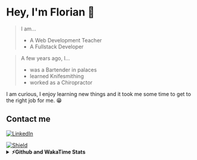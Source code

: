 # Hey, I'm Florian 👋

> I am...
>
> - A Web Development Teacher
> - A Fullstack Developer

> A few years ago, I...
>
> - was a Bartender in palaces
> - learned Knifesmithing
> - worked as a Chiropractor

I am curious, I enjoy learning new things and it took me some time to get to the right job for me. 😁

## Contact me


[![LinkedIn](https://img.shields.io/badge/LinkedIn-Let's%20connect-brightgreen?logo=linkedin&style=for-the-badge)](https://www.linkedin.com/in/florianaube/)


<div>
 <a href="mailto:florian.aube@gmail.com"> <img src="https://img.shields.io/badge/gmail-Email me-black?logo=Gmail&style=for-the-badge" alt="Shield"> </a>
</div>


<details>
 <summary><b>⚡Github and WakaTime Stats</b></summary>
 
<!--START_SECTION:waka-->
![Code Time](http://img.shields.io/badge/Code%20Time-525%20hrs%2014%20mins-blue)

![Profile Views](http://img.shields.io/badge/Profile%20Views-0-blue)

**🐱 My GitHub Data** 

> 📦 72.6 kB Used in GitHub's Storage 
 > 
> 🏆 253 Contributions in the Year 2024
 > 
> 🚫 Not Opted to Hire
 > 
> 📜 43 Public Repositories 
 > 
> 🔑 9 Private Repositories 
 > 
**I'm an Early 🐤** 

```text
🌞 Morning                530 commits         ⣿⣿⣿⣿⣿⣿⣿⣀⣀⣀⣀⣀⣀⣀⣀⣀⣀⣀⣀⣀⣀⣀⣀⣀⣀   27.15 % 
🌆 Daytime                1088 commits        ⣿⣿⣿⣿⣿⣿⣿⣿⣿⣿⣿⣿⣿⣿⣀⣀⣀⣀⣀⣀⣀⣀⣀⣀⣀   55.74 % 
🌃 Evening                304 commits         ⣿⣿⣿⣿⣀⣀⣀⣀⣀⣀⣀⣀⣀⣀⣀⣀⣀⣀⣀⣀⣀⣀⣀⣀⣀   15.57 % 
🌙 Night                  30 commits          ⣀⣀⣀⣀⣀⣀⣀⣀⣀⣀⣀⣀⣀⣀⣀⣀⣀⣀⣀⣀⣀⣀⣀⣀⣀   01.54 % 
```


📊 **This Week I Spent My Time On** 

```text
🕑︎ Time Zone: Europe/Paris

💬 Programming Languages: 
JavaScript               4 hrs 52 mins       ⣿⣿⣿⣿⣿⣿⣿⣿⣿⣿⣿⣿⣿⣿⣀⣀⣀⣀⣀⣀⣀⣀⣀⣀⣀   54.50 % 
Markdown                 2 hrs 7 mins        ⣿⣿⣿⣿⣿⣿⣀⣀⣀⣀⣀⣀⣀⣀⣀⣀⣀⣀⣀⣀⣀⣀⣀⣀⣀   23.77 % 
TypeScript               1 hr 29 mins        ⣿⣿⣿⣿⣀⣀⣀⣀⣀⣀⣀⣀⣀⣀⣀⣀⣀⣀⣀⣀⣀⣀⣀⣀⣀   16.72 % 
Other                    10 mins             ⣀⣀⣀⣀⣀⣀⣀⣀⣀⣀⣀⣀⣀⣀⣀⣀⣀⣀⣀⣀⣀⣀⣀⣀⣀   01.87 % 
Image (svg)              7 mins              ⣀⣀⣀⣀⣀⣀⣀⣀⣀⣀⣀⣀⣀⣀⣀⣀⣀⣀⣀⣀⣀⣀⣀⣀⣀   01.47 % 

💻 Operating System: 
Mac                      8 hrs 57 mins       ⣿⣿⣿⣿⣿⣿⣿⣿⣿⣿⣿⣿⣿⣿⣿⣿⣿⣿⣿⣿⣿⣿⣿⣿⣿   100.00 % 
```

**I Mostly Code in JavaScript** 

```text
JavaScript               146 repos           ⣿⣿⣿⣿⣿⣿⣿⣿⣿⣿⣿⣿⣿⣿⣿⣿⣿⣿⣿⣿⣀⣀⣀⣀⣀   79.35 % 
HTML                     26 repos            ⣿⣿⣿⣿⣀⣀⣀⣀⣀⣀⣀⣀⣀⣀⣀⣀⣀⣀⣀⣀⣀⣀⣀⣀⣀   14.13 % 
CSS                      6 repos             ⣿⣀⣀⣀⣀⣀⣀⣀⣀⣀⣀⣀⣀⣀⣀⣀⣀⣀⣀⣀⣀⣀⣀⣀⣀   03.26 % 
TypeScript               3 repos             ⣀⣀⣀⣀⣀⣀⣀⣀⣀⣀⣀⣀⣀⣀⣀⣀⣀⣀⣀⣀⣀⣀⣀⣀⣀   01.63 % 
C                        2 repos             ⣀⣀⣀⣀⣀⣀⣀⣀⣀⣀⣀⣀⣀⣀⣀⣀⣀⣀⣀⣀⣀⣀⣀⣀⣀   01.09 % 
```



**Timeline**

![Lines of Code chart](https://raw.githubusercontent.com/Flow-Fly/Flow-Fly/main/assets/bar_graph.png)


 Last Updated on 09/07/2024 08:11:29 UTC
<!--END_SECTION:waka-->
 
</details>
